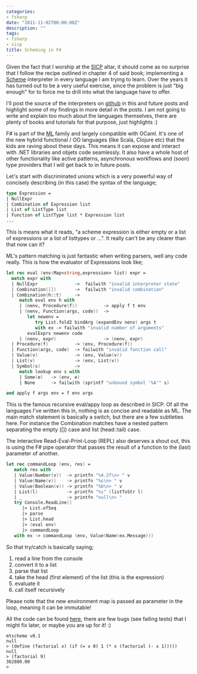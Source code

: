 ```yaml
---
categories:
- fsharp
date: "2011-11-02T00:00:00Z"
description: ""
tags:
- fsharp
- sicp
title: Scheming in F#
---
```


Given the fact that I worship at the [SICP](https://web.mit.edu/6.001/6.037/sicp.pdf) altar, it should come as no surprise that I follow the recipe outlined in chapter 4 of said book; implementing a [Scheme](http://en.wikipedia.org/wiki/Scheme_(programming_language)) interpreter in every language I am trying to learn. Over the years it has turned out to be a very useful exercise, since the problem is just "big enough" for to force me to drill into what the language have to offer.

I'll post the source of the interpreters on [github](https://github.com/martintrojer/) in this and future posts and highlight some of my findings in more detail in the posts. I am not going to write and explain too much about the languages themselves, there are plenty of books and tutorials for that purpose, just highlights :)

F# is part of the [ML](http://en.wikipedia.org/wiki/ML_(programming_language)) family and largely compatible with OCaml. It's one of the new hybrid functional / OO languages (like Scala, Clojure etc) that the kids are raving about these days. This means it can expose and interact with .NET libraries and objets code seamlessly. It also have a whole host of other functionality like active patterns, asynchronous workflows and (soon) type providers that I will get back to in future posts.

Let's start with discriminated unions which is a very powerful way of concisely describing (in this case) the syntax of the language;

```fsharp
type Expression =
| NullExpr
| Combination of Expression list
| List of ListType list
| Function of ListType list * Expression list
...
```

This is means what it reads, "a scheme expression is either empty or a list of expressions or a list of listtypes or ...". It really can't be any clearer than that now can it?

ML's pattern matching is just fantastic when writing parsers, well any code really. This is how the evaluator of Expressions look like;

```fsharp
let rec eval (env:Map<string,expression> list) expr =
  match expr with
  | NullExpr              ->  failwith "invalid interpreter state"
  | Combination([])       ->  failwith "invalid combination"
  | Combination(h::t)     ->
     match eval env h with
     | (nenv, Procedure(f))          -> apply f t env
     | (nenv, Function(args, code))  ->
        let newenv =
           try List.fold2 bindArg (expandEnv nenv) args t
           with ex -> failwith "invalid number of arguments"
        evalExprs newenv code
     | (nenv, expr)                  -> (nenv, expr)
  | Procedure(f)          -> (env, Procedure(f))
  | Function(args, code)  -> failwith "invalid function call"
  | Value(v)              -> (env, Value(v))
  | List(v)               -> (env, List(v))
  | Symbol(s)             ->
     match lookup env s with
     | Some(e)   -> (env, e)
     | None      -> failwith (sprintf "unbound symbol '%A'" s)

and apply f args env = f env args
```

This is the famous recursive eval/appy loop as described in SICP. Of all the languages I've written this in, nothing is as concise and readable as ML. The main match statement is basically a switch, but there are a few subtleties here. For instance the Combination matches have a nested pattern separating the empty (\[\]) case and list (head::tail) case.

The interactive Read-Eval-Print-Loop (REPL) also deserves a shout out, this is using the F# pipe operator that passes the result of a function to the (last) parameter of another.

```fsharp
let rec commandLoop (env, res) =
   match res with
   | Value(Number(v))  -> printfn "%4.2f\n> " v
   | Value(Name(v))    -> printfn "%s\n> " v
   | Value(Boolean(v)) -> printfn "%b\n> " v
   | List(l)           -> printfn "%s" (listToStr l)
   | _                 -> printfn "null\n> "
   try Console.ReadLine()
      |> List.ofSeq
      |> parse
      |> List.head
      |> (eval env)
      |> commandLoop
   with ex -> commandLoop (env, Value(Name(ex.Message)))
```

So that try/catch is basically saying;

1. read a line from the console
2. convert it to a list
3. parse that list
4. take the head (first element) of the list (this is the expression)
5. evaluate it
6. call itself recursively

Please note that the new environment map is passed as parameter in the loop, meaning it can be immutable!

All the code can be found [here](https://github.com/martintrojer/scheme-fsharp), there are few bugs (see failing tests) that I might fix later, or maybe you are up for it! :)

```
mtscheme v0.1
null
> (define (factorial x) (if (= x 0) 1 (* x (factorial (- x 1)))))
null
> (factorial 9)
362880.00
>
```
